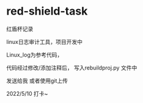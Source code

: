# red-shield-task
红盾杯记录

linux日志审计工具，项目开发中



Linux_log为参考代码，

代码经过修改/添加注释后， 写入rebuildproj.py 文件中

发送给我 或者使用git上传



2022/5/10 打卡~